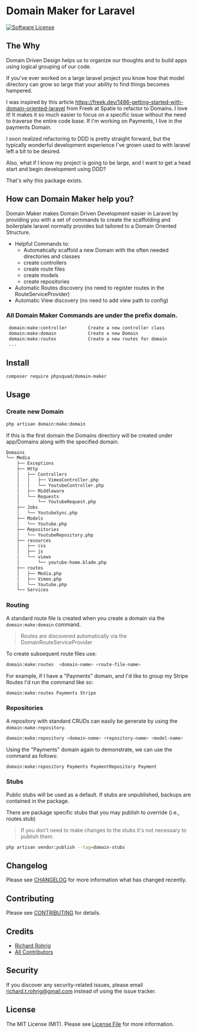 # Domain Maker for Laravel

[![Software License](https://img.shields.io/badge/license-MIT-brightgreen.svg?style=flat-square)](LICENSE.md)

## The Why

Domain Driven Design helps us to organize our thoughts and to build apps using logical grouping of our code.

If you've ever worked on a large laravel project you know how that model directory can grow so large that your ability to find things becomes hampered.

I was inspired by this article https://freek.dev/1486-getting-started-with-domain-oriented-laravel from Freek at Spatie to refactor to Domains.
I love it! It makes it so much easier to focus on a specific issue without the need to traverse the entire code base.
If I'm working on Payments, I live in the payments Domain.

I soon realized refactoring to DDD is pretty straight forward, but the typically wonderful development experience I've grown used to with laravel
left a bit to be desired.

Also, what if I know my project is going to be large, and I want to get a head start and begin development using DDD?

That's why this package exists.

## How can Domain Maker help you?

Domain Maker makes Domain Driven Development easier in Laravel by providing you with a set of commands to create the scaffolding and boilerplate
laravel normally provides but tailored to a Domain Oriented Structure.

- Helpful Commands to:
  - Automatically scaffold a new Domain with the often needed directories and classes
  - create controllers
  - create route files
  - create models
  - create repositories
- Automatic Routes discovery (no need to register routes in the RouteServiceProvider)
- Automatic View discovery (no need to add view path to config)

### All Domain Maker Commands are under the prefix domain.

```bash
 domain:make:controller        Create a new controller class
 domain:make:domain            Create a new Domain
 domain:make:routes            Create a new routes for domain
 ...
```

## Install

```bash
composer require phpsquad/domain-maker
```

## Usage

### Create new Domain

```bash
php artisan domain:make:domain
```

If this is the first domain the Domains directory will be created under app/Domains along with the specified domain.

```Bash
Domains
└── Media
    ├── Exceptions
    ├── Http
    │   ├── Controllers
    │   │   ├── VimeoController.php
    │   │   └── YoutubeController.php
    │   ├── Middleware
    │   └── Requests
    │       └── YoutubeRequest.php
    ├── Jobs
    │   └── YoutubeSync.php
    ├── Models
    │   └── Youtube.php
    ├── Repositories
    │   └── YoutubeRepository.php
    ├── resources
    │   ├── css
    │   ├── js
    │   └── views
    │       └── youtube-home.blade.php
    ├── routes
    │   ├── Media.php
    │   ├── Vimeo.php
    │   └── Youtube.php
    └── Services


```

### Routing

A standard route file is created when you create a domain via the `domain:make:domain` command.

> Routes are discovered automatically via the DomainRouteServiceProvider

To create subsequent route files use:

```bash
domain:make:routes  <domain-name> <route-file-name>
```

For example, if I have a "Payments" domain, and I'd like to group my Stripe Routes I'd run the command like so:

```bash
domain:make:routes Payments Stripe
```

### Repositories

A repository with standard CRUDs can easily be generate by using the `domain:make:repository`.

```bash
domain:make:repository <domain-name> <repository-name> <model-name>
```

Using the "Payments" domain again to demonstrate, we can use the command as follows:

```bash
domain:make:repository Payments PaymentRepository Payment
```

### Stubs

Public stubs will be used as a default. If stubs are unpublished, backups are contained in the package.

There are package specific stubs that you may publish to override (i.e., routes.stub)

> If you don't need to make changes to the stubs it's not necessary to publish them.

```bash
php artisan vendor:publish --tag=domain-stubs
```

## Changelog

Please see [CHANGELOG](CHANGELOG.md) for more information what has changed recently.

## Contributing

Please see [CONTRIBUTING](CONTRIBUTING.md) for details.

## Credits

- [Richard Rohrig](https://github.com/phpsquad)
- [All Contributors](https://github.com/phpsquad/domain-maker/contributors)

## Security

If you discover any security-related issues, please email richard.t.rohrig@gmail.com instead of using the issue tracker.

## License

The MIT License (MIT). Please see [License File](/LICENSE.md) for more information.
